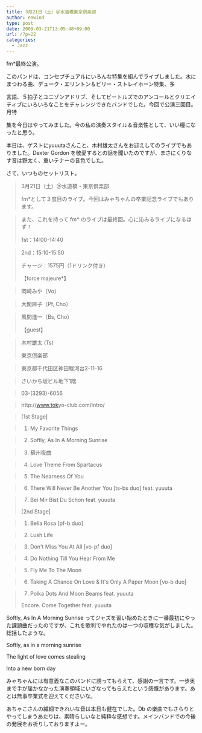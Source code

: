 ```yaml
---
title: 3月21日（土）＠水道橋東京倶楽部
author: eawind
type: post
date: 2009-03-21T13:05:48+09:00
url: /?p=22
categories:
  - Jazz
---
```

fm*最終公演。

このバンドは、コンセプチュアルにいろんな特集を組んでライブしました。水にまつわる曲、デューク・エリントン＆ビリー・ストレイホーン特集、多

言語、５拍子とユニゾンアドリブ、そしてビートルズでのアンコールとクリエイティブにいろいろなことをチャレンジできたバンドでした。今回で公演三回目。月特

集を今日はやってみました。今の私の演奏スタイル＆音楽性として、いい糧になったと思う。

本日は、ゲストにyuuutaさんこと、木村雄太さんをお迎えしてのライブでもありました。Dexter Gordon を敬愛するとの話を聞いたのですが、まさにくりなす音は野太く、重いテナーの音色でした。

さて、いつものセットリスト。

> 3月21日（土）＠水道橋・東京倶楽部
>
> fm*として３度目のライブ。今回はみゃちゃんの卒業記念ライブでもあります。

>   
> また、これを持って fm* のライブは最終回。心に沁みるライブになるはず！
>
> 1st：14:00-14:40

>   
> 2nd：15:10-15:50
>
> チャージ：1575円（1ドリンク付き）
>
> 【force majeure*】

>   
> 岡崎みや（Vo）

>   
> 大関麻子（Pf, Cho）

>   
> 風間進一（Bs, Cho）
>
> 【guest】

>   
> 木村雄太 (Ts)
>
> 東京倶楽部

>   
> 東京都千代田区神田駿河台2-11-16

>   
> さいかち坂ビル地下1階

>   
> 03-(3293)-6056

>   
> http://<wbr>www.tok<wbr>yo-club<wbr>.com/in<wbr>tro/

> [1st Stage]

>   
> 1. My Favorite Things

>   
> 2. Softly, As In A Morning Sunrise

>   
> 3. 蘇州夜曲

>   
> 4. Love Theme From Spartacus

>   
> 5. The Nearness Of You

>   
> 6. There Will Never Be Another You [ts-bs duo] feat. yuuuta

>   
> 7. Bei Mir Bist Du Schon feat. yuuuta
>
> [2nd Stage]

>   
> 1. Bella Rosa [pf-b duo]

>   
> 2. Lush Life

>   
> 3. Don't Miss You At All [vo-pf duo]

>   
> 4. Do Nothing Till You Hear From Me

>   
> 5. Fly Me To The Moon

>   
> 6. Taking A Chance On Love & It's Only A Paper Moon [vo-b duo]

>   
> 7. Polka Dots And Moon Beams feat. yuuuta
>
> Encore. Come Together feat. yuuuta

Softly, As In A Morning Sunrise ってジャズを習い始めたときに一番最初にやった課題曲だったのですが、これを歌判でやれたのは一つの収穫な気がしました。総括したような。

Softly, as in a morning sunrise


The light of love comes stealing


Into a new born day

みゃちゃんには有意義なこのバンドに誘ってもらえて、感謝の一言です。一歩奥まで手が届かなかった演奏領域にいざなってもらえたという感慨があります。あとは無事卒業式を迎えてくださいな。

あちゃこさんの繊細できれいな音は本日も健在でした。Db の楽曲でもさらりとやってしまうあたりは、素晴らしいなと純粋な感想です。メインバンドでの今後の発展をお祈りしておりますよー。
